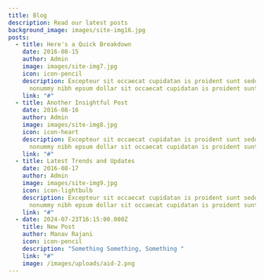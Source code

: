 ```yaml
---
title: Blog
description: Read our latest posts
background_image: images/site-img16.jpg
posts:
  - title: Here's a Quick Breakdown
    date: 2016-08-15
    author: Admin
    image: images/site-img7.jpg
    icon: icon-pencil
    description: Excepteur sit occaecat cupidatan is proident sunt sedocca diam
      nonummy nibh epsum dollar sit occaecat cupidatan is proident sunt sedo.
    link: "#"
  - title: Another Insightful Post
    date: 2016-08-16
    author: Admin
    image: images/site-img8.jpg
    icon: icon-heart
    description: Excepteur sit occaecat cupidatan is proident sunt sedocca diam
      nonummy nibh epsum dollar sit occaecat cupidatan is proident sunt sedo.
    link: "#"
  - title: Latest Trends and Updates
    date: 2016-08-17
    author: Admin
    image: images/site-img9.jpg
    icon: icon-lightbulb
    description: Excepteur sit occaecat cupidatan is proident sunt sedocca diam
      nonummy nibh epsum dollar sit occaecat cupidatan is proident sunt sedo.
    link: "#"
  - date: 2024-07-23T16:15:00.000Z
    title: New Post
    author: Manav Rajani
    icon: icon-pencil
    description: "Something Something, Something "
    link: "#"
    image: /images/uploads/aid-2.png
---
```

